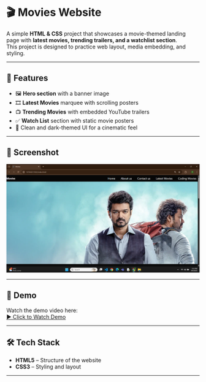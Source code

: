 # 🎬 Movies Website

A simple **HTML & CSS** project that showcases a movie-themed landing page with **latest movies, trending trailers, and a watchlist section**.  
This project is designed to practice web layout, media embedding, and styling.

---

## 🚀 Features
- 🖼️ **Hero section** with a banner image  
- 🎞️ **Latest Movies** marquee with scrolling posters  
- 📺 **Trending Movies** with embedded YouTube trailers  
- ✅ **Watch List** section with static movie posters  
- 🎨 Clean and dark-themed UI for a cinematic feel  

---

## 📸 Screenshot
![App Screenshot](output.png)

---

## 🎥 Demo
Watch the demo video here:  
[▶️ Click to Watch Demo](demo.mp4)

---

## 🛠️ Tech Stack
- **HTML5** – Structure of the website  
- **CSS3** – Styling and layout  

---

